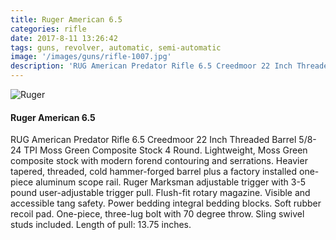 ```yaml
---
title: Ruger American 6.5
categories: rifle
date: 2017-8-11 13:26:42
tags: guns, revolver, automatic, semi-automatic
image: '/images/guns/rifle-1007.jpg'
description: 'RUG American Predator Rifle 6.5 Creedmoor 22 Inch Threaded Barrel 5/8-24 TPI Moss Green Composite Stock 4 Round. Lightweight, Moss Green composite stock with modern forend contouring and serrations.'
---
```


<div>
<img src="/images/guns/rifle-1007.jpg" alt="Ruger" />
</div>

#### Ruger American 6.5
 RUG American Predator Rifle 6.5 Creedmoor 22 Inch Threaded Barrel 5/8-24 TPI Moss Green Composite Stock 4 Round. Lightweight, Moss Green composite stock with modern forend contouring and serrations. Heavier tapered, threaded, cold hammer-forged barrel plus a factory installed one-piece aluminum scope rail. Ruger Marksman adjustable trigger with 3-5 pound user-adjustable trigger pull. Flush-fit rotary magazine. Visible and accessible tang safety. Power bedding integral bedding blocks. Soft rubber recoil pad. One-piece, three-lug bolt with 70 degree throw. Sling swivel studs included. Length of pull: 13.75 inches. 
